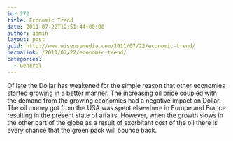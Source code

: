 ```yaml
---
id: 272
title: Economic Trend
date: 2011-07-22T12:51:44+00:00
author: admin
layout: post
guid: http://www.wiseusemedia.com/2011/07/22/economic-trend/
permalink: /2011/07/22/economic-trend/
categories:
  - General
---
```

Of late the Dollar has weakened for the simple reason that other economies started growing in a better manner. The increasing oil price coupled with the demand from the growing economies had a negative impact on Dollar. The oil money got from the USA was spent elsewhere in Europe and France resulting in the present state of affairs. However, when the growth slows in the other part of the globe as a result of exorbitant cost of the oil there is every chance that the green pack will bounce back.